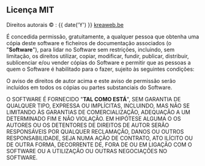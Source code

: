 ## Licença MIT

Direitos autorais &copy; : {{ date('Y') }} <a href="https://www.kreaweb.be" target="_blank">kreaweb.be</a>

É concedida permissão, gratuitamente, a qualquer pessoa que obtenha uma cópia
deste software e ficheiros de documentação associados (o "<b>Software</b>"), para lidar
no Software sem restrições, incluindo, sem limitação, os direitos
utilizar, copiar, modificar, fundir, publicar, distribuir, sublicenciar e/ou vender
cópias do Software e permitir que as pessoas a quem o Software é
habilitado para o fazer, sujeito às seguintes condições:

O aviso de direitos de autor acima e este aviso de permissão serão incluídos em todos os
cópias ou partes substanciais do Software.

O SOFTWARE É FORNECIDO "<b>TAL COMO ESTÁ</b>", SEM GARANTIA DE QUALQUER TIPO, EXPRESSA OU
IMPLÍCITAS, INCLUINDO, MAS NÃO SE LIMITANDO ÀS GARANTIAS DE COMERCIALIZAÇÃO,
ADEQUAÇÃO A UM DETERMINADO FIM E NÃO VIOLAÇÃO. EM HIPÓTESE ALGUMA O
OS AUTORES OU OS DETENTORES DE DIREITOS DE AUTOR SERÃO RESPONSÁVEIS POR QUALQUER RECLAMAÇÃO, DANOS OU OUTROS
RESPONSABILIDADE, SEJA NUMA AÇÃO DE CONTRATO, ATO ILÍCITO OU DE OUTRA FORMA, DECORRENTE DE,
FORA DE OU EM LIGAÇÃO COM O SOFTWARE OU A UTILIZAÇÃO OU OUTRAS NEGOCIAÇÕES NO
SOFTWARE.
